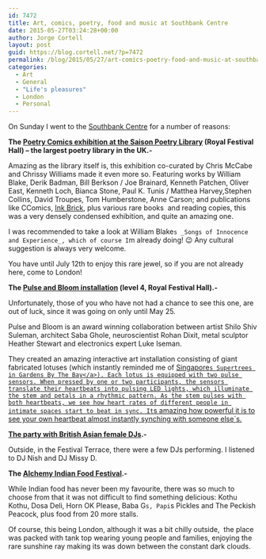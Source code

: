 ```yaml
---
id: 7472
title: Art, comics, poetry, food and music at Southbank Centre
date: 2015-05-27T03:24:28+00:00
author: Jorge Cortell
layout: post
guid: https://blog.cortell.net/?p=7472
permalink: /blog/2015/05/27/art-comics-poetry-food-and-music-at-southbank-centre/
categories:
  - Art
  - General
  - "Life's pleasures"
  - London
  - Personal
---
```

On Sunday I went to the <a href="https://www.southbankcentre.co.uk/" target="_blank">Southbank Centre</a> for a number of reasons:

**The <a href="https://www.southbankcentre.co.uk/whatson/poetry-comics-1000811?dt=2015-05-24" target="_blank">Poetry Comics exhibition at the Saison Poetry Library</a> (Royal Festival Hall) – the largest poetry library in the UK.-**

Amazing as the library itself is, this exhibition co-curated by Chris McCabe and Chrissy Williams made it even more so. Featuring works by William Blake, Derik Badman, Bill Berkson / Joe Brainard, Kenneth Patchen, Oliver East, Kenneth Loch, Bianca Stone, Paul K. Tunis / Matthea Harvey,Stephen Collins, David Troupes, Tom Humberstone, Anne Carson; and publications like CComics, <a href="https://inkbrick.tumblr.com/" target="_blank">Ink Brick</a>, plus various rare books  and reading copies, this was a very densely condensed exhibition, and quite an amazing one.

I was recommended to take a look at William Blake`s _Songs of Innocence and Experience_, which of course I`m already doing! 😉 Any cultural suggestion is always very welcome.

You have until July 12th to enjoy this rare jewel, so if you are not already here, come to London!

**The <a href="https://www.southbankcentre.co.uk/whatson/pulse-and-bloom-1000933?dt=2015-05-24" target="_blank">Pulse and Bloom installation</a> (level 4, Royal Festival Hall).-**

Unfortunately, those of you who have not had a chance to see this one, are out of luck, since it was going on only until May 25.

Pulse and Bloom is an award winning collaboration between artist Shilo Shiv Suleman, architect Saba Ghole, neuroscientist Rohan Dixit, metal sculptor Heather Stewart and electronics expert Luke Iseman.

They created an amazing interactive art installation consisting of giant fabricated lotuses (which instantly reminded me of <a href="https://blog.cortell.net/blog/2014/09/23/in-singapore-day-2-suntec-city-din-tai-fung-gardens-by-the-bay-and-marina-sands-bay/" target="_blank">Singapore`s Supertrees in Gardens By The Bay</a>). Each lotus is equipped with two pulse sensors. When pressed by one or two participants, the sensors translate their heartbeats into pulsing LED lights, which illuminate the stem and petals in a rhythmic pattern. As the stem pulses with both heartbeats, we see how heart rates of different people in intimate spaces start to beat in sync. It`s amazing how powerful it is to see your own heartbeat almost instantly synching with someone else`s.

**The <a href="https://www.southbankcentre.co.uk/whatson/party-with-british-asian-female-djs-1001008?dt=2015-05-24" target="_blank">party with British Asian female DJs</a>.-**

Outside, in the Festival Terrace, there were a few DJs performing. I listened to DJ Nish and DJ Missy D.

**The <a href="https://www.southbankcentre.co.uk/whatson/festivals-series/food-and-drink" target="_blank">Alchemy Indian Food Festival</a>.-**

While Indian food has never been my favourite, there was so much to choose from that it was not difficult to find something delicious: Kothu Kothu, Dosa Deli, Horn OK Please, Baba G`s, Papi`s Pickles and The Peckish Peacock, plus food from 20 more stalls.

Of course, this being London, although it was a bit chilly outside,  the place was packed with tank top wearing young people and families, enjoying the rare sunshine ray making its was down between the constant dark clouds.